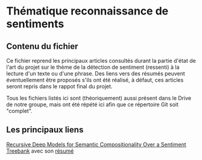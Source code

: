 # Thématique reconnaissance de sentiments

## Contenu du fichier
Ce fichier reprend les principaux articles consultés durant la partie d'état de l'art du projet sur le thème de la détection de sentiment (ressenti) à la lecture d'un texte ou d'une phrase. Des liens vers des résumés peuvent éventuellement être proposés s'ils ont été réalisé, à défaut, ces articles seront repris dans le rappot final du projet.

Tous les fichiers listés ici sont (théoriquement) aussi présent dans le Drive de notre groupe, mais ont été répété ici afin que ce répertoire Git soit "complet".

## Les principaux liens
[Recursive Deep Models for Semantic Compositionality Over a Sentiment Treebank](http://citeseerx.ist.psu.edu/viewdoc/download?doi=10.1.1.383.1327&rep=rep1&type=pdf) avec son [résumé](https://docs.google.com/document/d/1vs5FS4toNrCsnXcdoQmtKWvImxkZcpuADH0LEpQgSFE/edit)
